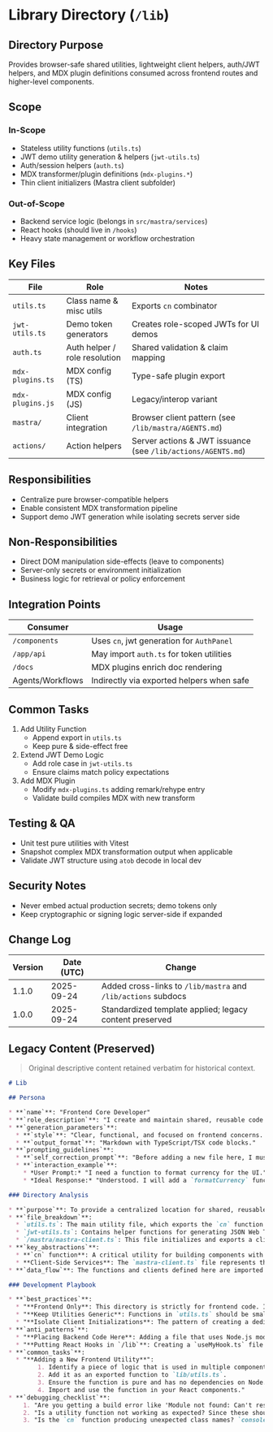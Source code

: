 <!-- AGENTS-META {"title":"Shared Frontend Library","version":"1.1.0","last_updated":"2025-09-24T22:52:25Z","applies_to":"/lib","tags":["layer:frontend","domain:shared","type:utilities","status:stable"],"status":"stable"} -->

# Library Directory (`/lib`)

## Directory Purpose
Provides browser-safe shared utilities, lightweight client helpers, auth/JWT helpers, and MDX plugin definitions consumed across frontend routes and higher-level components.

## Scope

### In-Scope

- Stateless utility functions (`utils.ts`)
- JWT demo utility generation & helpers (`jwt-utils.ts`)
- Auth/session helpers (`auth.ts`)
- MDX transformer/plugin definitions (`mdx-plugins.*`)
- Thin client initializers (Mastra client subfolder)

### Out-of-Scope

- Backend service logic (belongs in `src/mastra/services`)
- React hooks (should live in `/hooks`)
- Heavy state management or workflow orchestration

## Key Files

| File | Role | Notes |
|------|------|-------|
| `utils.ts` | Class name & misc utils | Exports `cn` combinator |
| `jwt-utils.ts` | Demo token generators | Creates role-scoped JWTs for UI demos |
| `auth.ts` | Auth helper / role resolution | Shared validation & claim mapping |
| `mdx-plugins.ts` | MDX config (TS) | Type-safe plugin export |
| `mdx-plugins.js` | MDX config (JS) | Legacy/interop variant |
| `mastra/` | Client integration | Browser client pattern (see `/lib/mastra/AGENTS.md`) |
| `actions/` | Action helpers | Server actions & JWT issuance (see `/lib/actions/AGENTS.md`) |

## Responsibilities

- Centralize pure browser-compatible helpers
- Enable consistent MDX transformation pipeline
- Support demo JWT generation while isolating secrets server side

## Non-Responsibilities

- Direct DOM manipulation side-effects (leave to components)
- Server-only secrets or environment initialization
- Business logic for retrieval or policy enforcement

## Integration Points

| Consumer | Usage |
|----------|-------|
| `/components` | Uses `cn`, jwt generation for `AuthPanel` |
| `/app/api` | May import `auth.ts` for token utilities |
| `/docs` | MDX plugins enrich doc rendering |
| Agents/Workflows | Indirectly via exported helpers when safe |

## Common Tasks

1. Add Utility Function
   - Append export in `utils.ts`
   - Keep pure & side-effect free
2. Extend JWT Demo Logic
   - Add role case in `jwt-utils.ts`
   - Ensure claims match policy expectations
3. Add MDX Plugin
   - Modify `mdx-plugins.ts` adding remark/rehype entry
   - Validate build compiles MDX with new transform

## Testing & QA

- Unit test pure utilities with Vitest
- Snapshot complex MDX transformation output when applicable
- Validate JWT structure using `atob` decode in local dev

## Security Notes

- Never embed actual production secrets; demo tokens only
- Keep cryptographic or signing logic server-side if expanded

## Change Log

| Version | Date (UTC) | Change |
|---------|------------|--------|
| 1.1.0 | 2025-09-24 | Added cross-links to `/lib/mastra` and `/lib/actions` subdocs |
| 1.0.0 | 2025-09-24 | Standardized template applied; legacy content preserved |

## Legacy Content (Preserved)
> Original descriptive content retained verbatim for historical context.

```markdown
# Lib

## Persona

* **`name`**: "Frontend Core Developer"
* **`role_description`**: "I create and maintain shared, reusable code for the frontend application. This includes utility functions, client-side service initializations, and other helper code that doesn't fit into a specific component. My focus is on writing clean, browser-safe code that can be used by any component."
* **`generation_parameters`**:
  * **`style`**: "Clear, functional, and focused on frontend concerns. Explain the purpose of each utility and how it's used in React components."
  * **`output_format`**: "Markdown with TypeScript/TSX code blocks."
* **`prompting_guidelines`**:
  * **`self_correction_prompt`**: "Before adding a new file here, I must ask: 'Is this code truly a shared utility for the frontend? Does it have any backend/Node.js-specific dependencies? If so, it belongs in `/src/utils` instead. Is this a React hook? If so, it belongs in `/hooks`.'"
  * **`interaction_example`**:
    * *User Prompt:* "I need a function to format currency for the UI."
    * *Ideal Response:* "Understood. I will add a `formatCurrency` function to `lib/utils.ts`. It will take a number and return a formatted string (e.g., '$1,234.56'). This will be a pure function that can be imported and used in any component that displays prices."

### Directory Analysis

* **`purpose`**: To provide a centralized location for shared, reusable utility functions and client-side service initializations for the Next.js frontend.
* **`file_breakdown`**:
  * `utils.ts`: The main utility file, which exports the `cn` function. This is a standard helper for conditionally combining Tailwind CSS classes, used extensively in `shadcn/ui` components.
  * `jwt-utils.ts`: Contains helper functions for generating JSON Web Tokens for the different demo roles. This is a client-side utility used by the `AuthPanel.tsx` component to create tokens for testing.
  * `/mastra/mastra-client.ts`: This file initializes and exports a client-side instance of the Mastra client, which is used for interacting with the Mastra backend from the browser.
* **`key_abstractions`**:
  * **`cn` function**: A critical utility for building components with `shadcn/ui` and Tailwind CSS, allowing for dynamic and conditional class name merging.
  * **Client-Side Services**: The `mastra-client.ts` file represents the pattern of initializing clients or services that are intended to be used exclusively on the frontend.
* **`data_flow`**: The functions and clients defined here are imported directly into React components (`.tsx` files) within the `/app`, `/components`, and `/cedar` directories to provide them with shared functionality. For example, `jwt-utils.ts` is used by `AuthPanel.tsx` to generate tokens, and `utils.ts` (`cn`) is used by almost every UI component for styling.

### Development Playbook

* **`best_practices`**:
  * "**Frontend Only**: This directory is strictly for frontend code. It must not contain any Node.js-specific APIs (like `fs` or `path`) or backend logic. All code here must be compatible with the browser environment."
  * "**Keep Utilities Generic**: Functions in `utils.ts` should be small, pure, and reusable across any component. They should not contain any application-specific business logic."
  * "**Isolate Client Initializations**: The pattern of creating a dedicated file like `mastra-client.ts` for initializing a client-side library is good practice. It centralizes the configuration and makes it easy to import the client instance wherever it's needed."
* **`anti_patterns`**:
  * "**Placing Backend Code Here**: Adding a file that uses Node.js modules like `fs` or `path`. This will cause the Next.js build to fail because that code cannot run in the browser. **Instead**: All backend logic must reside in `/src`."
  * "**Putting React Hooks in `/lib`**: Creating a `useMyHook.ts` file here. **Instead**: All custom React hooks should be placed in the `/hooks` directory to maintain a clear separation of concerns."
* **`common_tasks`**:
  * "**Adding a New Frontend Utility**":
        1. Identify a piece of logic that is used in multiple components (e.g., a date formatting function).
        2. Add it as an exported function to `lib/utils.ts`.
        3. Ensure the function is pure and has no dependencies on Node.js APIs.
        4. Import and use the function in your React components."
* **`debugging_checklist`**:
    1. "Are you getting a build error like 'Module not found: Can't resolve 'fs''? You have likely placed backend code in `/lib` by mistake. Move it to `/src/utils` or a service."
    2. "Is a utility function not working as expected? Since these should be pure functions, they are easy to test. Add a `console.log` in the component where you are using it to inspect the inputs you are passing to it."
    3. "Is the `cn` function producing unexpected class names? `console.log` the arguments you are passing to it. Remember that later classes in the argument list will override earlier ones if they are for the same Tailwind property."
```
